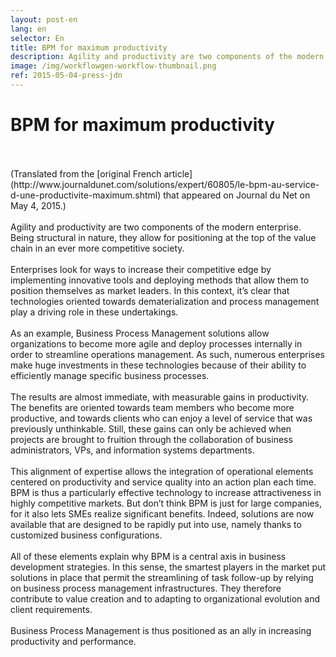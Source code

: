 ```yaml
---
layout: post-en
lang: en
selector: En
title: BPM for maximum productivity
description: Agility and productivity are two components of the modern enterprise. Being structural in nature, they allow for positioning at the top of the value chain in an ever more competitive society.
image: /img/workflowgen-workflow-thumbnail.png
ref: 2015-05-04-press-jdn
---	
```


# BPM for maximum productivity
<br/>
<br/>
(Translated from the [original French article](http://www.journaldunet.com/solutions/expert/60805/le-bpm-au-service-d-une-productivite-maximum.shtml) that appeared on Journal du Net on May 4, 2015.)
<br/>
<br/>
Agility and productivity are two components of the modern enterprise. Being structural in nature, they allow for positioning at the top of the value chain in an ever more competitive society.
<br/>
<br/>
Enterprises look for ways to increase their competitive edge by implementing innovative tools and deploying methods that allow them to position themselves as market leaders. In this context, it’s clear that technologies oriented towards dematerialization and process management play a driving role in these undertakings.
<br/>
<br/>
As an example, Business Process Management solutions allow organizations to become more agile and deploy processes internally in order to streamline operations management. As such, numerous enterprises make huge investments in these technologies because of their ability to efficiently manage specific business processes.
<br/>
<br/>
The results are almost immediate, with measurable gains in productivity. The benefits are oriented towards team members who become more productive, and towards clients who can enjoy a level of service that was previously unthinkable. Still, these gains can only be achieved when projects are brought to fruition through the collaboration of business administrators, VPs, and information systems departments.
<br/>
<br/>
This alignment of expertise allows the integration of operational elements centered on productivity and service quality into an action plan each time. BPM is thus a particularly effective technology to increase attractiveness in highly competitive markets. But don’t think BPM is just for large companies, for it also lets SMEs realize significant benefits. Indeed, solutions are now available that are designed to be rapidly put into use, namely thanks to customized business configurations.
<br/>
<br/>
All of these elements explain why BPM is a central axis in business development strategies. In this sense, the smartest players in the market put solutions in place that permit the streamlining of task follow-up by relying on business process management infrastructures. They therefore contribute to value creation and to adapting to organizational evolution and client requirements.
<br/>
<br/>
Business Process Management is thus positioned as an ally in increasing productivity and performance.

